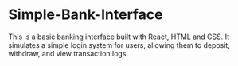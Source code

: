 # Simple-Bank-Interface
This is a basic banking interface built with React, HTML and CSS. It simulates a simple login system for users, allowing them to deposit, withdraw, and view transaction logs.
